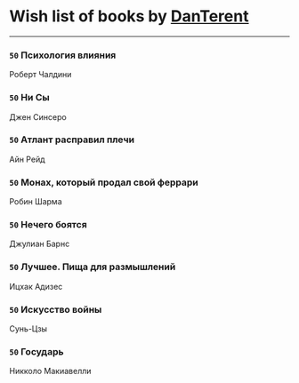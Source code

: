 # Wish list of books by [DanTerent](https://my.mail.ru/bk/danterent/)
---

### `50` Психология влияния
Роберт Чалдини

### `50` Ни Сы
Джен Синсеро

### `50` Атлант расправил плечи
Айн Рейд

### `50` Монах, который продал свой феррари
Робин Шарма

### `50` Нечего боятся
Джулиан Барнс

### `50` Лучшее. Пища для размышлений
Ицхак Адизес

### `50` Искусство войны
Сунь-Цзы

### `50` Государь
Никколо Макиавелли

